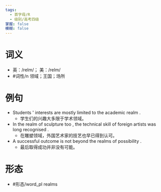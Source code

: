 ```yaml
---
tags:
  - 首字母/R
  - 级别/高考四级
掌握: false
模糊: false
---
```

# 词义
- 英：/relm/； 美：/relm/
- #词性/n  领域；王国；场所
# 例句
- Students ' interests are mostly limited to the academic realm .
	- 学生们的兴趣大多限于学术领域。
- In the realm of sculpture too , the technical skill of foreign artists was long recognised .
	- 在雕塑领域，外国艺术家的技艺也早已得到认可。
- A successful outcome is not beyond the realms of possibility .
	- 最后取得成功并非没有可能。
# 形态
- #形态/word_pl realms
